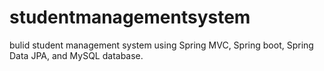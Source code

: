 # studentmanagementsystem
bulid student management system using Spring MVC, Spring boot, Spring Data JPA, and MySQL database.
